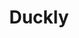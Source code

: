 ---
blog: https://duckly.com/blog/
codehost: https://github.com/https://github.com/GitDuckHQ
logohandle: duckly
sort: duckly
title: Duckly
twitter: https://x.com/DucklyHQ
website: https://duckly.com/
---